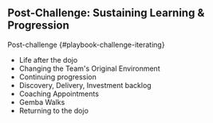 ## Post-Challenge: Sustaining Learning & Progression

Post-challenge {#playbook-challenge-iterating}

- Life after the dojo
- Changing the Team's Original Environment
- Continuing progression
- Discovery, Delivery, Investment backlog
- Coaching Appointments
- Gemba Walks
- Returning to the dojo